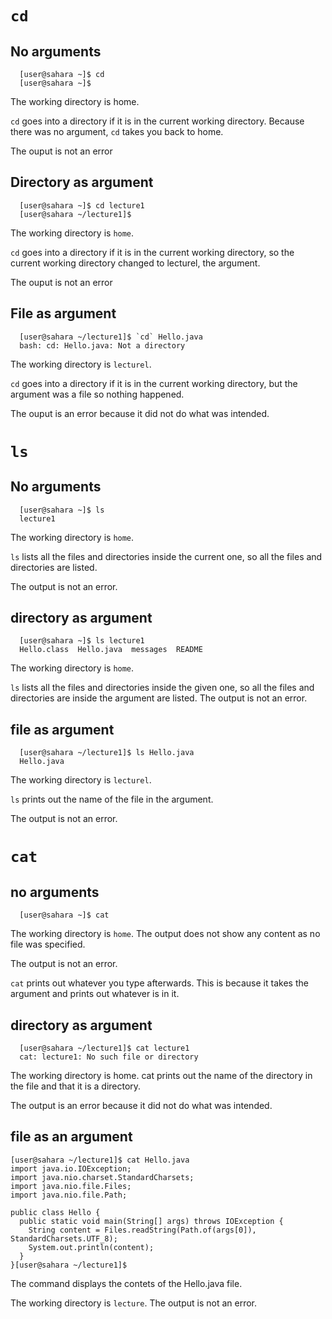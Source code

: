 # `cd`

## No arguments

```
  [user@sahara ~]$ cd
  [user@sahara ~]$ 
```

The working directory is home.

`cd` goes into a directory if it is in the current working directory. Because there was no argument, `cd` takes you back to home.

The ouput is not an error

## Directory as argument

```
  [user@sahara ~]$ cd lecture1
  [user@sahara ~/lecture1]$
```

The working directory is `home`.

`cd` goes into a directory if it is in the current working directory, so the current working directory changed to lecturel, the argument.

The ouput is not an error

## File as argument

```
  [user@sahara ~/lecture1]$ `cd` Hello.java
  bash: cd: Hello.java: Not a directory
```

The working directory is `lecturel`.

`cd` goes into a directory if it is in the current working directory, but the argument was a file so nothing happened.

The ouput is an error because it did not do what was intended.

# `ls`

## No arguments

```
  [user@sahara ~]$ ls
  lecture1
```

The working directory is `home`.

`ls` lists all the files and directories inside the current one, so all the files and directories are listed.

The output is not an error. 

## directory as argument

```
  [user@sahara ~]$ ls lecture1
  Hello.class  Hello.java  messages  README
```

The working directory is `home`.

`ls` lists all the files and directories inside the given one, so all the files and directories are inside the argument are listed. The output is not an error.

## file as argument

```
  [user@sahara ~/lecture1]$ ls Hello.java
  Hello.java
```

The working directory is `lecturel`.

`ls` prints out the name of the file in the argument.

The output is not an error.

# `cat`

## no arguments

```
  [user@sahara ~]$ cat

```
The working directory is `home`. The output does not show any content as no file was specified.

The output is not an error.

`cat` prints out whatever you type afterwards. This is because it takes the argument and prints out whatever is in it.

## directory as argument

```
  [user@sahara ~/lecture1]$ cat lecture1
  cat: lecture1: No such file or directory
```
The working directory is home. cat prints out the name of the directory in the file and that it is a directory.

The output is an error because it did not do what was intended.

## file as an argument

```
[user@sahara ~/lecture1]$ cat Hello.java
import java.io.IOException;
import java.nio.charset.StandardCharsets;
import java.nio.file.Files;
import java.nio.file.Path;

public class Hello {
  public static void main(String[] args) throws IOException {
    String content = Files.readString(Path.of(args[0]), StandardCharsets.UTF_8);    
    System.out.println(content);
  }
}[user@sahara ~/lecture1]$
```
The command displays the contets of the Hello.java file.

The working directory is `lecture`. The output is not an error.







